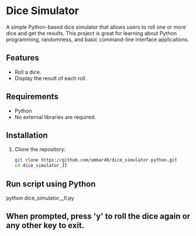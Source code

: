 # Dice Simulator

A simple Python-based dice simulator that allows users to roll one or more dice and get the results. This project is great for learning about Python programming, randomness, and basic command-line interface applications.

## Features

- Roll a dice.
- Display the result of each roll.

## Requirements

- Python
- No external libraries are required.

## Installation

1. Clone the repository:

   ```bash
   git clone https://github.com/ummar40/dice_simulator-python.git
   cd dice_simulator_II

 ## Run script using Python
 
 python dice_simulator__II.py

 ## When prompted, press 'y' to roll the dice again or any other key to exit.

